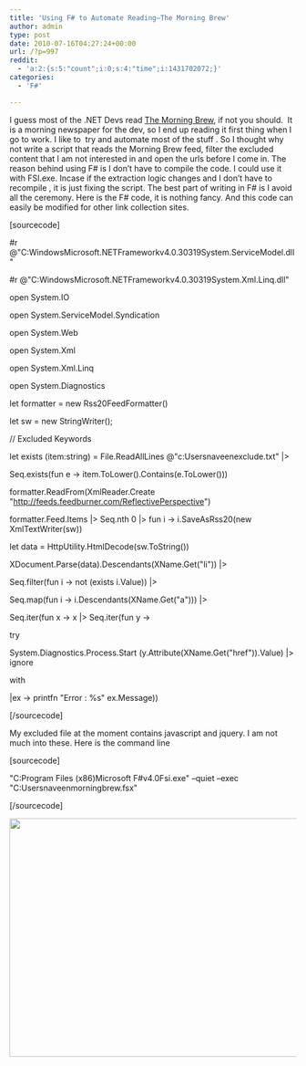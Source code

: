 ```yaml
---
title: 'Using F# to Automate Reading–The Morning Brew'
author: admin
type: post
date: 2010-07-16T04:27:24+00:00
url: /?p=997
reddit:
  - 'a:2:{s:5:"count";i:0;s:4:"time";i:1431702072;}'
categories:
  - 'F#'

---
```

I guess most of the .NET Devs read [The Morning Brew][1], if not you should.  It is a morning newspaper for the dev, so I end up reading it first thing when I go to work. I like to  try and automate most of the stuff . So I thought why not write a script that reads the Morning Brew feed, filter the excluded content that I am not interested in and open the urls before I come in. The reason behind using F# is I don’t have to compile the code. I could use it with FSI.exe. Incase if the extraction logic changes and I don’t have to recompile , it is just fixing the script. The best part of writing in F# is I avoid all the ceremony. Here is the F# code, it is nothing fancy. And this code can easily be modified for other link collection sites.

[sourcecode]

#r @"C:WindowsMicrosoft.NETFrameworkv4.0.30319System.ServiceModel.dll"
  
#r @"C:WindowsMicrosoft.NETFrameworkv4.0.30319System.Xml.Linq.dll"

open System.IO
  
open System.ServiceModel.Syndication
  
open System.Web
  
open System.Xml
  
open System.Xml.Linq
  
open System.Diagnostics

let formatter = new Rss20FeedFormatter()
  
let sw = new StringWriter();
  
// Excluded Keywords
  
let exists (item:string) = File.ReadAllLines @"c:Usersnaveenexclude.txt" |>
                               
Seq.exists(fun e -> item.ToLower().Contains(e.ToLower()))

formatter.ReadFrom(XmlReader.Create "http://feeds.feedburner.com/ReflectivePerspective")
  
formatter.Feed.Items |> Seq.nth 0 |> fun i -> i.SaveAsRss20(new XmlTextWriter(sw))

let data = HttpUtility.HtmlDecode(sw.ToString())
  
XDocument.Parse(data).Descendants(XName.Get("li")) |>
             
Seq.filter(fun i -> not (exists i.Value)) |>
             
Seq.map(fun i -> i.Descendants(XName.Get("a"))) |>
             
Seq.iter(fun x -> x |> Seq.iter(fun y ->
              
try
                 
System.Diagnostics.Process.Start (y.Attribute(XName.Get("href")).Value) |> ignore
             
with
             
|ex -> printfn "Error : %s" ex.Message))
  
[/sourcecode]

My excluded file at the moment contains javascript and jquery. I am not much into these. Here is the command line

[sourcecode]
  
"C:Program Files (x86)Microsoft F#v4.0Fsi.exe" &#8211;quiet &#8211;exec "C:Usersnaveenmorningbrew.fsx"
  
[/sourcecode]

[<img class="alignnone size-full wp-image-1011" title="TheMorningBrew" src="http://104.197.135.42/wp-content/uploads/2010/07/themorningbrew2.jpg" alt="" width="700" height="418" />][2]

 [1]: http://blog.cwa.me.uk/
 [2]: http://104.197.135.42/wp-content/uploads/2010/07/themorningbrew2.jpg
